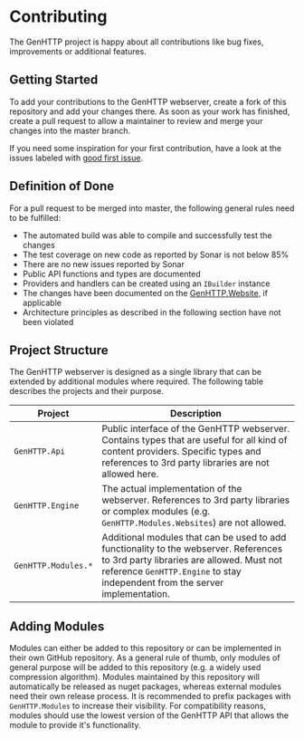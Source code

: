 # Contributing

The GenHTTP project is happy about all contributions like bug fixes, improvements or additional features.

## Getting Started

To add your contributions to the GenHTTP webserver, create a fork of this repository and add your changes there. As soon as your work has finished, create a pull request to allow a maintainer to review and merge your changes into the master branch.

If you need some inspiration for your first contribution, have a look at the issues labeled with [good first issue](https://github.com/Kaliumhexacyanoferrat/GenHTTP/issues?q=is%3Aopen+is%3Aissue+label%3A%22good+first+issue%22).

## Definition of Done

For a pull request to be merged into master, the following general rules need to be fulfilled:

- The automated build was able to compile and successfully test the changes
- The test coverage on new code as reported by Sonar is not below 85%
- There are no new issues reported by Sonar
- Public API functions and types are documented
- Providers and handlers can be created using an `IBuilder` instance
- The changes have been documented on the [GenHTTP.Website](https://github.com/Kaliumhexacyanoferrat/GenHTTP.Website), if applicable
- Architecture principles as described in the following section have not been violated

## Project Structure

The GenHTTP webserver is designed as a single library that can be extended by additional modules where required. The following table describes the projects and their purpose.

Project | Description
--- | ---
`GenHTTP.Api` | Public interface of the GenHTTP webserver. Contains types that are useful for all kind of content providers. Specific types and references to 3rd party libraries are not allowed here.
`GenHTTP.Engine` | The actual implementation of the webserver. References to 3rd party libraries or complex modules (e.g. `GenHTTP.Modules.Websites`) are not allowed.
`GenHTTP.Modules.*` | Additional modules that can be used to add functionality to the webserver. References to 3rd party libraries are allowed. Must not reference `GenHTTP.Engine` to stay independent from the server implementation.

## Adding Modules

Modules can either be added to this repository or can be implemented in their own GitHub repository. As a general rule of thumb, only modules of general purpose will be added to this repository (e.g. a widely used compression algorithm). Modules maintained by this repository will automatically be released as nuget packages, whereas external modules need their own release process. It is recommended to prefix packages with `GenHTTP.Modules` to increase their visibility. For compatibility reasons, modules should use the lowest version of the GenHTTP API that allows the module to provide it's functionality.
